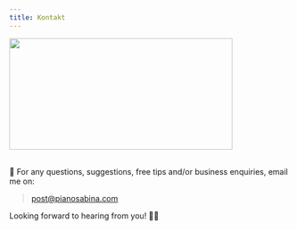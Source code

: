 ```yaml
---
title: Kontakt
---
```



<div style={{textAlign: 'center'}}>
  <img width="400" height="200" src="https://consideringapple.com/wp-content/uploads/2020/09/29184818.jpg" />
</div>
<br/>

💌 For any questions, suggestions, free tips and/or business enquiries, email me on:

> post@pianosabina.com

Looking forward to hearing from you! 🤩✨

